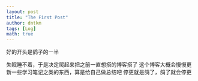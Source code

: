 ```yaml
---
layout: post
title: "The First Post"
author: dntkm
tags: [Log]
math: true
---
```


好的开头是鸽子的一半

失眠睡不着，于是决定爬起来把之前一直想搭的博客搭了
这个博客大概会慢慢更新一些学习笔记之类的东西，算是给自己做总结吧
停更就是鸽了，鸽了就会停更
